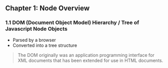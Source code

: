## Chapter 1: Node Overview

### 1.1 DOM (Document Object Model) Hierarchy / Tree of Javascript Node Objects

* Parsed by a browser
* Converted into a tree structure

> The DOM originally was an application programming interface for XML documents that has been extended for use in HTML documents.


